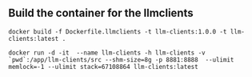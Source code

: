 ## Build the container for the llmclients

```
docker build -f Dockerfile.llmclients -t llm-clients:1.0.0 -t llm-clients:latest .

docker run -d -it  --name llm-clients -h llm-clients -v `pwd`:/app/llm-clients/src --shm-size=8g -p 8881:8888  --ulimit memlock=-1 --ulimit stack=67108864 llm-clients:latest
```